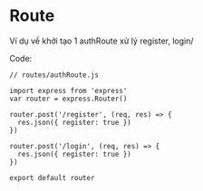 # Route

Ví dụ về khởi tạo 1 authRoute xử lý register, login/


Code:
```javscript
// routes/authRoute.js

import express from 'express'
var router = express.Router()

router.post('/register', (req, res) => {
  res.json({ register: true })
})

router.post('/login', (req, res) => {
  res.json({ register: true })
})

export default router

```